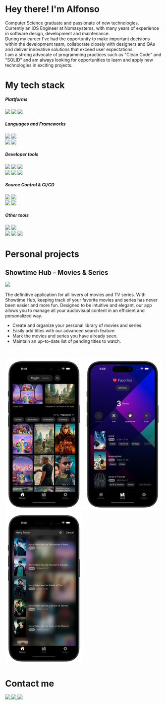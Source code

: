 # Hey there! I'm Alfonso

Computer Science graduate and passionate of new technologies. <br/>
Currently an iOS Engineer at Nomasystems, with many years of experience in software design, development and maintenance. <br/>
During my career I've had the opportunity to make important decisions within the development team, collaborate closely with designers and QAs and deliver innovative solutions that exceed user expectations. <br/>
I am a strong advocate of programming practices such as "Clean Code" and "SOLID" and am always looking for opportunities to learn and apply new technologies in exciting projects. <br/>

# My tech stack

##### Plattforms <br/>
<img src="https://img.shields.io/badge/iOS-3b3939?style=for-the-badge&logo=apple&logoColor=ffffff" /> <img src="https://img.shields.io/badge/macos-ffffff?style=for-the-badge&logo=macos&logoColor=000" /> <img src="https://img.shields.io/badge/App_Store_Publishing-ffffff?style=for-the-badge&logo=app%20store" /> <br/>

##### Languages and Frameworks <br/>
<img src="https://img.shields.io/badge/Swift-f72d00?style=for-the-badge&logo=Swift&logoColor=FFFFFF" /> <img src="https://img.shields.io/badge/objective%20c-706d6d?style=for-the-badge&logo=objective-c&logoColor=FFFFFF" /> <br/>
<img src="https://img.shields.io/badge/uikit-3ba4f5?style=for-the-badge&logo=uikit&logoColor=ffffff" /> <img src="https://img.shields.io/badge/swiftui-f5823b?style=for-the-badge&logo=swift&logoColor=ffffff" /> <br/>

##### Developer tools <br/>
<img src="https://img.shields.io/badge/Xcode-2e75b3?style=for-the-badge&logo=Xcode&logoColor=FFFFFF" /> <img src="https://img.shields.io/badge/Visual%20studio%20code-14bdfa?style=for-the-badge&logo=visual%20studio%20code&logoColor=ffffff" /> <img src="https://img.shields.io/badge/swiftlint-ce2ad4?style=for-the-badge&logo=swift&logoColor=ffffff" /> <br/>
<img src="https://img.shields.io/badge/sonarqube-852a65?style=for-the-badge&logo=sonarqube&logoColor=ffffff" />
<img src="https://img.shields.io/badge/Postman-FF6C37?style=for-the-badge&logo=Postman&logoColor=white" /> <img src="https://img.shields.io/badge/Swagger-37a308?style=for-the-badge&logo=swagger&logoColor=ffffff" />
<br/>

##### Source Control & CI/CD
<img src="https://img.shields.io/badge/git-ff0000?style=for-the-badge&logo=git&logoColor=ffffff" /> <img src="https://img.shields.io/badge/github-8400ff?style=for-the-badge&logo=github&logoColor=ffffff" /> <br/>
<img src="https://img.shields.io/badge/github%20actions-367d2e?style=for-the-badge&logo=GitHub%20actions&logoColor=ffffff" /> <img src="https://img.shields.io/badge/fastlane-85fc49?style=for-the-badge&logo=fastlane&logoColor=000" />

##### Other tools
<img src="https://img.shields.io/badge/Jira-0052CC?style=for-the-badge&logo=Jira&logoColor=white" /> <img src="https://img.shields.io/badge/Confluence-0052CC?style=for-the-badge&logo=Confluence&logoColor=FFFFFF" /> <br/>
<img src="https://img.shields.io/badge/Firebase-3993fa?style=for-the-badge&logo=firebase" /> <img src="https://img.shields.io/badge/figma-82faa6?style=for-the-badge&logo=figma&logoColor=000" />  <img src="https://img.shields.io/badge/chat%20gpt-8acfb0?style=for-the-badge&logo=openai&logoColor=000000" /> <br/>

# Personal projects

## Showtime Hub - Movies & Series
<a href="https://apps.apple.com/es/app/showtime-hub-cine-y-series/id6503365201">
  <img src="https://img.shields.io/badge/Download_on_App_Store-3ba4f5?style=for-the-badge&logo=app%20store&logoColor=ffffff" />
</a>

The definitive application for all lovers of movies and TV series. With Showtime Hub, keeping track of your favorite movies and series has never been easier and more fun. Designed to be intuitive and elegant, our app allows you to manage all your audiovisual content in an efficient and personalized way.
- Create and organize your personal library of movies and series.
- Easily add titles with our advanced search feature
- Mark the movies and series you have already seen.
- Maintain an up-to-date list of pending titles to watch.
<br/>

<p float="left">
  <img src="https://github.com/bzas/bzas/blob/main/images/capture-1.png" width="250" />
  <img src="https://github.com/bzas/bzas/blob/main/images/capture-2.png" width="250" />
  <img src="https://github.com/bzas/bzas/blob/main/images/capture-3.png" width="250" />
</p>

# Contact me

<a href="https://github.com/bzas/bzas/raw/main/Resume.pdf"> <img src="https://img.shields.io/badge/my_resume-e3ce10?style=for-the-badge&logo=rectangle&logoColor=000" /> </a>
<a href="https://www.linkedin.com/in/alfonso-boizas/"> <img src="https://img.shields.io/badge/linkedin-%230077B5.svg?&style=for-the-badge&logo=linkedin&logoColor=white" /> </a>
<a href="mailto:boizasal@gmail.com"> <img src="https://img.shields.io/badge/boizasal@gmail.com-%23D14836.svg?&style=for-the-badge&logo=gmail&logoColor=white" /> </a>
